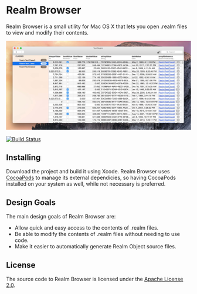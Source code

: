 # Realm Browser
Realm Browser is a small utility for Mac OS X that lets you open .realm files to view and modify their contents.

![Realm Browser](screenshot.jpg)

[![Build Status](https://travis-ci.org/realm/realm-browser-osx.svg?branch=master)](https://travis-ci.org/realm/realm-browser-osx)

## Installing
Download the project and build it using Xcode. Realm Browser uses [CocoaPods](https://cocoapods.org) to manage its external dependicies, so having CocoaPods installed on your system as well, while not necessary is preferred.

## Design Goals
The main design goals of Realm Browser are:
* Allow quick and easy access to the contents of .realm files.
* Be able to modify the contents of .realm files without needing to use code.
* Make it easier to automatically generate Realm Object source files.

## License
The source code to Realm Browser is licensed under the [Apache License 2.0](http://www.apache.org/licenses/LICENSE-2.0).

